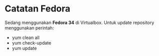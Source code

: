 # Catatan Fedora

Sedang menggunakan **Fedora 34** di Virtualbox. Untuk update repository menggunakan perintah:

* yum clean all
* yum check-update
* yum update

